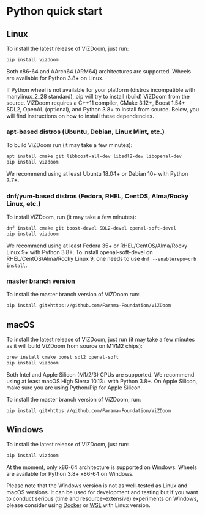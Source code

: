 # Python quick start

## Linux
To install the latest release of ViZDoom, just run:
```sh
pip install vizdoom
```
Both x86-64 and AArch64 (ARM64) architectures are supported.
Wheels are available for Python 3.8+ on Linux.

If Python wheel is not available for your platform (distros incompatible with manylinux_2_28 standard), pip will try to install (build) ViZDoom from the source.
ViZDoom requires a C++11 compiler, CMake 3.12+, Boost 1.54+ SDL2, OpenAL (optional), and Python 3.8+ to install from source. Below, you will find instructions on how to install these dependencies.

### apt-based distros (Ubuntu, Debian, Linux Mint, etc.)

To build ViZDoom run (it may take a few minutes):
```sh
apt install cmake git libboost-all-dev libsdl2-dev libopenal-dev
pip install vizdoom
```
We recommend using at least Ubuntu 18.04+ or Debian 10+ with Python 3.7+.

### dnf/yum-based distros (Fedora, RHEL, CentOS, Alma/Rocky Linux, etc.)

To install ViZDoom, run (it may take a few minutes):
```sh
dnf install cmake git boost-devel SDL2-devel openal-soft-devel
pip install vizdoom
```
We recommend using at least Fedora 35+ or RHEL/CentOS/Alma/Rocky Linux 9+ with Python 3.8+.
To install openal-soft-devel on RHEL/CentOS/Alma/Rocky Linux 9, one needs to use `dnf --enablerepo=crb install`.

### master branch version

To install the master branch version of ViZDoom run:
```sh
pip install git+https://github.com/Farama-Foundation/ViZDoom
```


## macOS
To install the latest release of ViZDoom, just run (it may take a few minutes as it will build ViZDoom from source on M1/M2 chips):
```sh
brew install cmake boost sdl2 openal-soft
pip install vizdoom
```
Both Intel and Apple Silicon (M1/2/3) CPUs are supported.
We recommend using at least macOS High Sierra 10.13+ with Python 3.8+.
On Apple Silicon, make sure you are using Python/Pip for Apple Silicon.

To install the master branch version of ViZDoom, run:
```sh
pip install git+https://github.com/Farama-Foundation/ViZDoom
```


## Windows
To install the latest release of ViZDoom, just run:
```sh
pip install vizdoom
```
At the moment, only x86-64 architecture is supported on Windows.
Wheels are available for Python 3.8+ x86-64 on Windows.

Please note that the Windows version is not as well-tested as Linux and macOS versions.
It can be used for development and testing but if you want to conduct serious (time and resource-extensive) experiments on Windows,
please consider using [Docker](https://docs.docker.com/docker-for-windows/install/) or [WSL](https://docs.microsoft.com/en-us/windows/wsl/install-win10) with Linux version.
